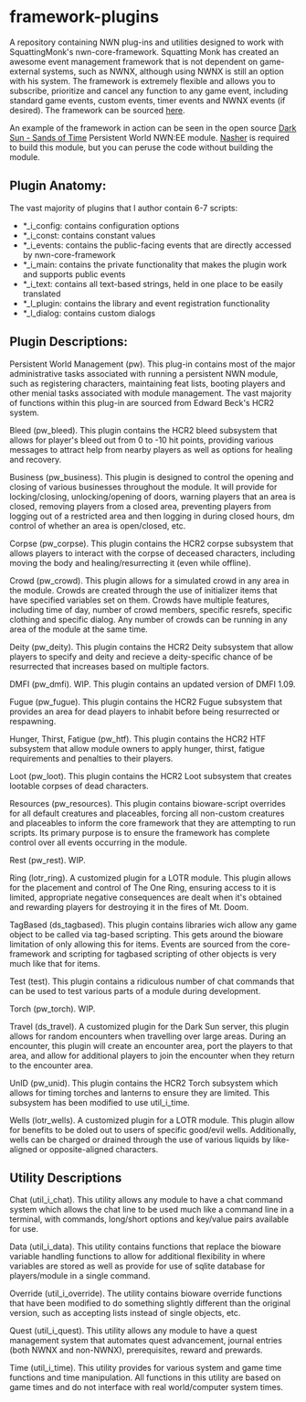 # framework-plugins
A repository containing NWN plug-ins and utilities designed to work with SquattingMonk's nwn-core-framework.  Squatting Monk has created an awesome event management framework that is not dependent on game-external systems, such as NWNX, although using NWNX is still an option with his system.  The framework is extremely flexible and allows you to subscribe, prioritize and cancel any function to any game event, including standard game events, custom events, timer events and NWNX events (if desired).  The framework can be sourced [here](http://github.com/squattingmonk/nwn-core-framework).

An example of the framework in action can be seen in the open source [Dark Sun - Sands of Time](https://github.com/tinygiant98/darksun-sot) Persistent World NWN:EE module.  [Nasher](https://github.com/squattingmonk/nasher.nim) is required to build this module, but you can peruse the code without building the module.

## Plugin Anatomy:

The vast majority of plugins that I author contain 6-7 scripts:
* *_i_config:  contains configuration options
* *_i_const: contains constant values
* *_i_events: contains the public-facing events that are directly accessed by nwn-core-framework
* *_i_main: contains the private functionality that makes the plugin work and supports public events
* *_i_text: contains all text-based strings, held in one place to be easily translated
* *_l_plugin: contains the library and event registration functionality
* *_l_dialog: contains custom dialogs

## Plugin Descriptions:

Persistent World Management (pw).  This plug-in contains most of the major administrative tasks associated with running a persistent NWN module, such as registering characters, maintaining feat lists, booting players and other menial tasks associated with module management.  The vast majority of functions within this plug-in are sourced from Edward Beck's HCR2 system.

Bleed (pw_bleed).  This plugin contains the HCR2 bleed subsystem that allows for player's bleed out from 0 to -10 hit points, providing various messages to attract help from nearby players as well as options for healing and recovery.

Business (pw_business).  This plugin is designed to control the opening and closing of various businesses throughout the module.  It will provide for locking/closing, unlocking/opening of doors, warning players that an area is closed, removing players from a closed area, preventing players from logging out of a restricted area and then logging in during closed hours, dm control of whether an area is open/closed, etc.

Corpse (pw_corpse).  This plugin contains the HCR2 corpse subsystem that allows players to interact with the corpse of deceased characters, including moving the body and healing/resurrecting it (even while offline).

Crowd (pw_crowd).  This plugin allows for a simulated crowd in any area in the module.  Crowds are created through the use of initializer items that have specified variables set on them.  Crowds have multiple features, including time of day, number of crowd members, specific resrefs, specific clothing and specific dialog.  Any number of crowds can be running in any area of the module at the same time.

Deity (pw_deity).  This plugin contains the HCR2 Deity subsystem that allow players to specify and deity and recieve a deity-specific chance of be resurrected that increases based on multiple factors.

DMFI (pw_dmfi).  WIP.  This plugin contains an updated version of DMFI 1.09.

Fugue (pw_fugue).  This plugin contains the HCR2 Fugue subsystem that provides an area for dead players to inhabit before being resurrected or respawning.

Hunger, Thirst, Fatigue (pw_htf).  This plugin contains the HCR2 HTF subsystem that allow module owners to apply hunger, thirst, fatigue requirements and penalties to their players.

Loot (pw_loot).  This plugin contains the HCR2 Loot subsystem that creates lootable corpses of dead characters.

Resources (pw_resources).  This plugin contains bioware-script overrides for all default creatures and placeables, forcing all non-custom creatures and placeables to inform the core framework that they are attempting to run scripts.  Its primary purpose is to ensure the framework has complete control over all events occurring in the module.

Rest (pw_rest).  WIP.

Ring (lotr_ring).  A customized plugin for a LOTR module.  This plugin allows for the placement and control of The One Ring, ensuring access to it is limited, appropriate negative consequences are dealt when it's obtained and rewarding players for destroying it in the fires of Mt. Doom.

TagBased (ds_tagbased).  This plugin contains libraries wich allow any game object to be called via tag-based scripting.  This gets around the bioware limitation of only allowing this for items.  Events are sourced from the core-framework and scripting for tagbased scripting of other objects is very much like that for items.

Test (test).  This plugin contains a ridiculous number of chat commands that can be used to test various parts of a module during development.

Torch (pw_torch).  WIP.

Travel (ds_travel).  A customized plugin for the Dark Sun server, this plugin allows for random encounters when travelling over large areas.  During an encounter, this plugin will create an encounter area, port the players to that area, and allow for additional players to join the encounter when they return to the encounter area.

UnID (pw_unid).  This plugin contains the HCR2 Torch subsystem which allows for timing torches and lanterns to ensure they are limited.  This subsystem has been modified to use util_i_time.

Wells (lotr_wells).  A customized plugin for a LOTR module.  This plugin allow for benefits to be doled out to users of specific good/evil wells.  Additionally, wells can be charged or drained through the use of various liquids by like-aligned or opposite-aligned characters.

## Utility Descriptions

Chat (util_i_chat).  This utility allows any module to have a chat command system which allows the chat line to be used much like a command line in a terminal, with commands, long/short options and key/value pairs available for use.

Data (util_i_data).  This utility contains functions that replace the bioware variable handling functions to allow for additional flexibility in where variables are stored as well as provide for use of sqlite database for players/module in a single command.

Override (util_i_override).  The utility contains bioware override functions that have been modified to do something slightly different than the original version, such as accepting lists instead of single objects, etc.

Quest (util_i_quest).  This utility allows any module to have a quest management system that automates quest advancement, journal entries (both NWNX and non-NWNX), prerequisites, reward and prewards.

Time (util_i_time).  This utility provides for various system and game time functions and time manipulation.  All functions in this utility are based on game times and do not interface with real world/computer system times.


